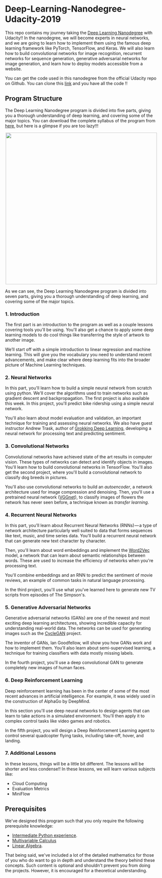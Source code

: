 # Deep-Learning-Nanodegree-Udacity-2019
This repo contains my journey taking the [Deep Learning Nanodegree](https://www.udacity.com/course/deep-learning-nanodegree--nd101) with Udacity!! In the nanodegree, we will become experts in neural networks, and we are going to learn how to implement them using the famous deep learning framework like PyTorch, TensorFlow, and Keras. We will also learn how to build convolutional networks for image recognition, recurrent networks for sequence generation, generative adversarial networks for image generation, and learn how to deploy models accessible from a website.

You can get the code used in this nanodegree from the official Udacity repo on Github. You can clone this [link](https://github.com/udacity/deep-learning) and you have all the code !!



## Program Structure

The Deep Learning Nanodegree program is divided into five parts, giving you a thorough understanding of deep learning, and covering some of the major topics. You can download the complete syllabus of the program from [here](), but here is a glimpse if you are too lazy!!!



<p align="center">
<img src="http://www.mediafire.com/convkey/42be/rxcuijccf8ru9s4zg.jpg"  height="500"/> 
</p>

As we can see, the Deep Learning Nanodegree program is divided into seven parts, giving you a thorough understanding of deep learning, and covering some of the major topics.



### 1. Introduction 

The first part is an introduction to the program as well as a couple lessons covering tools you'll be using. You'll also get a chance to apply some deep learning models to do cool things like transferring the style of artwork to another image.

We’ll start off with a simple introduction to linear regression and machine learning. This will give you the vocabulary you need to understand recent advancements, and make clear where deep learning fits into the broader picture of Machine Learning techniques.



### 2. Neural Networks

In this part, you'll learn how to build a simple neural network from scratch using python. We'll cover the algorithms used to train networks such as gradient descent and backpropagation. The first project is also available this week. In this project, you'll predict bike ridership using a simple neural network.

You'll also learn about model evaluation and validation, an important technique for training and assessing neural networks. We also have guest instructor Andrew Trask, author of [Grokking Deep Learning](https://www.manning.com/books/grokking-deep-learning), developing a neural network for processing text and predicting sentiment.



### 3. Convolutional Networks

Convolutional networks have achieved state of the art results in computer vision. These types of networks can detect and identify objects in images. You'll learn how to build convolutional networks in TensorFlow. You'll also get the second project, where you'll build a convolutional network to classify dog breeds in pictures.

You'll also use convolutional networks to build an *autoencoder*, a network architecture used for image compression and denoising. Then, you'll use a pretrained neural network ([VGGnet](https://arxiv.org/pdf/1409.1556.pdf)), to classify images of flowers the network has never seen before, a technique known as *transfer learning*.



### 4. Recurrent Neural Networks

In this part, you’ll learn about Recurrent Neural Networks (RNNs) — a type of network architecture particularly well suited to data that forms sequences like text, music, and time series data. You'll build a recurrent neural network that can generate new text character by character.

Then, you'll learn about word embeddings and implement the [Word2Vec](https://en.wikipedia.org/wiki/Word2vec) model, a network that can learn about semantic relationships between words. These are used to increase the efficiency of networks when you're processing text.

You'll combine embeddings and an RNN to predict the sentiment of movie reviews, an example of common tasks in natural language processing.

In the third project, you'll use what you've learned here to generate new TV scripts from episodes of The Simpson's.



### 5. Generative Adversarial Networks

Generative adversarial networks (GANs) are one of the newest and most exciting deep learning architectures, showing incredible capacity for understanding real-world data. The networks can be used for generating images such as the [CycleGAN](https://github.com/junyanz/CycleGAN) project.

The inventor of GANs, Ian Goodfellow, will show you how GANs work and how to implement them. You'll also learn about semi-supervised learning, a technique for training classifiers with data mostly missing labels.

In the fourth project, you'll use a deep convolutional GAN to generate completely new images of human faces.



### 6. Deep Reinforcement Learning

Deep reinforcement learning has been in the center of some of the most recent advances in artificial intelligence. For example, it was widely used in the construction of AlphaGo by DeepMind.

In this section you'll use deep neural networks to design agents that can learn to take actions in a simulated environment. You'll then apply it to complex control tasks like video games and robotics.

In the fifth project, you will design a Deep Reinforcement Learning agent to control several quadcopter flying tasks, including take-off, hover, and landing.



### 7. Additional Lessons

In these lessons, things will be a little bit different. The lessons will be shorter and less condense!! In these lessons, we will learn various subjects like:

- Cloud Computing
- Evaluation Metrics
- MiniFlow



## Prerequisites

We've designed this program such that you only require the following prerequisite knowledge:

-  [Intermediate Python experience](https://www.udacity.com/course/programming-foundations-with-python--ud036).
-  [Multivariable Calculus](https://www.khanacademy.org/math/multivariable-calculus)
-  [Linear Algebra](https://www.khanacademy.org/math/linear-algebra).

That being said, we've included a lot of the detailed mathematics for those of you who do want to go in depth and understand the theory behind these concepts. Such content is optional and shouldn't prevent you from doing the projects. However, it is encouraged for a theoretical understanding.